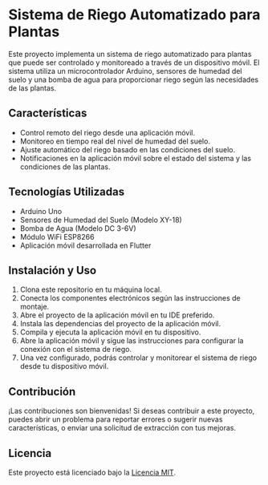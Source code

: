 # Sistema de Riego Automatizado para Plantas

Este proyecto implementa un sistema de riego automatizado para plantas que puede ser controlado y monitoreado a través de un dispositivo móvil. El sistema utiliza un microcontrolador Arduino, sensores de humedad del suelo y una bomba de agua para proporcionar riego según las necesidades de las plantas.

## Características

- Control remoto del riego desde una aplicación móvil.
- Monitoreo en tiempo real del nivel de humedad del suelo.
- Ajuste automático del riego basado en las condiciones del suelo.
- Notificaciones en la aplicación móvil sobre el estado del sistema y las condiciones de las plantas.

## Tecnologías Utilizadas

- Arduino Uno
- Sensores de Humedad del Suelo (Modelo XY-18)
- Bomba de Agua (Modelo DC 3-6V)
- Módulo WiFi ESP8266
- Aplicación móvil desarrollada en Flutter

## Instalación y Uso

1. Clona este repositorio en tu máquina local.
2. Conecta los componentes electrónicos según las instrucciones de montaje.
3. Abre el proyecto de la aplicación móvil en tu IDE preferido.
4. Instala las dependencias del proyecto de la aplicación móvil.
5. Compila y ejecuta la aplicación móvil en tu dispositivo.
6. Abre la aplicación móvil y sigue las instrucciones para configurar la conexión con el sistema de riego.
7. Una vez configurado, podrás controlar y monitorear el sistema de riego desde tu dispositivo móvil.

## Contribución

¡Las contribuciones son bienvenidas! Si deseas contribuir a este proyecto, puedes abrir un problema para reportar errores o sugerir nuevas características, o enviar una solicitud de extracción con tus mejoras.

## Licencia

Este proyecto está licenciado bajo la [Licencia MIT](LICENSE).
